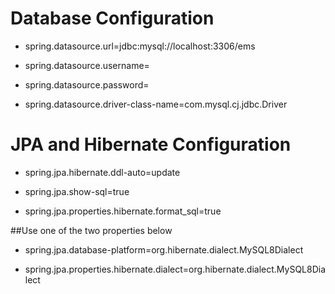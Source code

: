 # Database Configuration
- spring.datasource.url=jdbc:mysql://localhost:3306/ems

- spring.datasource.username=

- spring.datasource.password=

- spring.datasource.driver-class-name=com.mysql.cj.jdbc.Driver

# JPA and Hibernate Configuration
- spring.jpa.hibernate.ddl-auto=update

- spring.jpa.show-sql=true

- spring.jpa.properties.hibernate.format_sql=true

##Use one of the two properties below
- spring.jpa.database-platform=org.hibernate.dialect.MySQL8Dialect

- spring.jpa.properties.hibernate.dialect=org.hibernate.dialect.MySQL8Dialect